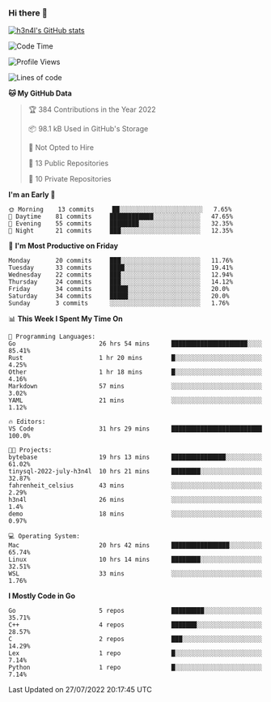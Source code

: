 ### Hi there 👋

[![h3n4l's GitHub stats](https://github-readme-stats.vercel.app/api?username=h3n4l&count_private=true&show_icons=true&theme=radical)](https://github.com/h3n4l/github-readme-stats)

<!--START_SECTION:waka-->
![Code Time](http://img.shields.io/badge/Code%20Time-524%20hrs%2036%20mins-blue)

![Profile Views](http://img.shields.io/badge/Profile%20Views-113-blue)

![Lines of code](https://img.shields.io/badge/From%20Hello%20World%20I%27ve%20Written-39%20Thousand%20lines%20of%20code-blue)

**🐱 My GitHub Data** 

> 🏆 384 Contributions in the Year 2022
 > 
> 📦 98.1 kB Used in GitHub's Storage 
 > 
> 🚫 Not Opted to Hire
 > 
> 📜 13 Public Repositories 
 > 
> 🔑 10 Private Repositories  
 > 
**I'm an Early 🐤** 

```text
🌞 Morning    13 commits     ██░░░░░░░░░░░░░░░░░░░░░░░   7.65% 
🌆 Daytime    81 commits     ████████████░░░░░░░░░░░░░   47.65% 
🌃 Evening    55 commits     ████████░░░░░░░░░░░░░░░░░   32.35% 
🌙 Night      21 commits     ███░░░░░░░░░░░░░░░░░░░░░░   12.35%

```
📅 **I'm Most Productive on Friday** 

```text
Monday       20 commits     ███░░░░░░░░░░░░░░░░░░░░░░   11.76% 
Tuesday      33 commits     ████░░░░░░░░░░░░░░░░░░░░░   19.41% 
Wednesday    22 commits     ███░░░░░░░░░░░░░░░░░░░░░░   12.94% 
Thursday     24 commits     ███░░░░░░░░░░░░░░░░░░░░░░   14.12% 
Friday       34 commits     █████░░░░░░░░░░░░░░░░░░░░   20.0% 
Saturday     34 commits     █████░░░░░░░░░░░░░░░░░░░░   20.0% 
Sunday       3 commits      ░░░░░░░░░░░░░░░░░░░░░░░░░   1.76%

```


📊 **This Week I Spent My Time On** 

```text
💬 Programming Languages: 
Go                       26 hrs 54 mins      █████████████████████░░░░   85.41% 
Rust                     1 hr 20 mins        █░░░░░░░░░░░░░░░░░░░░░░░░   4.25% 
Other                    1 hr 18 mins        █░░░░░░░░░░░░░░░░░░░░░░░░   4.16% 
Markdown                 57 mins             ░░░░░░░░░░░░░░░░░░░░░░░░░   3.02% 
YAML                     21 mins             ░░░░░░░░░░░░░░░░░░░░░░░░░   1.12%

🔥 Editors: 
VS Code                  31 hrs 29 mins      █████████████████████████   100.0%

🐱‍💻 Projects: 
bytebase                 19 hrs 13 mins      ███████████████░░░░░░░░░░   61.02% 
tinysql-2022-july-h3n4l  10 hrs 21 mins      ████████░░░░░░░░░░░░░░░░░   32.87% 
fahrenheit_celsius       43 mins             ░░░░░░░░░░░░░░░░░░░░░░░░░   2.29% 
h3n4l                    26 mins             ░░░░░░░░░░░░░░░░░░░░░░░░░   1.4% 
demo                     18 mins             ░░░░░░░░░░░░░░░░░░░░░░░░░   0.97%

💻 Operating System: 
Mac                      20 hrs 42 mins      ████████████████░░░░░░░░░   65.74% 
Linux                    10 hrs 14 mins      ████████░░░░░░░░░░░░░░░░░   32.51% 
WSL                      33 mins             ░░░░░░░░░░░░░░░░░░░░░░░░░   1.76%

```

**I Mostly Code in Go** 

```text
Go                       5 repos             █████████░░░░░░░░░░░░░░░░   35.71% 
C++                      4 repos             ███████░░░░░░░░░░░░░░░░░░   28.57% 
C                        2 repos             ███░░░░░░░░░░░░░░░░░░░░░░   14.29% 
Lex                      1 repo              █░░░░░░░░░░░░░░░░░░░░░░░░   7.14% 
Python                   1 repo              █░░░░░░░░░░░░░░░░░░░░░░░░   7.14%

```



 Last Updated on 27/07/2022 20:17:45 UTC
<!--END_SECTION:waka-->

